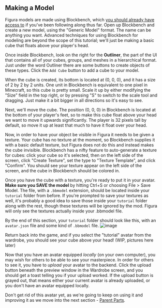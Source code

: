## Making a Model

Figura models are made using Blockbench, which [you should already have access to](../mod_setup.md) if you've been following along thus far. Open up Blockbench and create a new model, using the "Generic Model" format. The name can be anything you want. Advanced techniques for using Blockbench for modeling are beyond the scope of this tutorial; we'll just be making a basic cube that floats above your player's head.

Once inside Blockbench, look on the right for the **Outliner**, the part of the UI that contains all of your cubes, groups, and meshes in a hierarchical format. Just under the word Outliner there are some buttons to create objects of these types. Click the `Add Cube` button to add a cube to your model.

When the cube is created, its bottom is located at (0, 0, 0), and it has a size of 2 by 2 by 2 units. One unit in Blockbench is equivalent to one pixel in Minecraft, so this cube is pretty small. Scale it up by either modifying the "Size" field in the top right, or by pressing "S" to switch to the scale tool and dragging. Just make it a bit bigger in all directions so it's easy to see.

Next, we'll move the cube. The position (0, 0, 0) in Blockbench is located at the bottom of your player's feet, so to make this cube float above your head we want to move it upwards significantly. The player is 32 pixels tall by default, so move it up at least that much to have it float over your head.

Now, in order to have your object be visible in Figura it needs to be given a texture. Your cube has no texture at the moment, so Blockbench supplies it with a basic default texture, but Figura does not do this and instead makes the cube invisible. Blockbench has a nifty feature to auto-generate a texture for cubes: click your cube so it's selected, then on the left side of the screen, click "Create Texture", set the type to "Texture Template", and click "Confirm". You should see your texture appear on the left side of the screen, and the cube in Blockbench should be colored in.

Once you have the cube with a texture, you're ready to put it in your avatar. **Make sure you SAVE the model** by hitting Ctrl+S or choosing File > Save Model. The file, with a `.bbmodel` extension, should be located inside your `tutorial` folder from before. If you're prompted to save your textures as well, it's probably a good idea to save those inside your `tutorial` folder along with the rest, though these textures will be ignored by the mod. Figura will only see the textures actually inside your .bbmodel file.

By the end of this section, your `tutorial` folder should look like this, with an `avatar.json` file and some kind of `.bbmodel` file.
![image](https://user-images.githubusercontent.com/83429328/185455410-bb895e5f-791a-4e90-905f-3782d84c2801.png)

Return back into the game, and if you select the "tutorial" avatar from the wardrobe, you should see your cube above your head!
(WIP, pictures here later)

Now that you have an avatar equipped *locally* (on your own computer), you may wish for others to be able to see your masterpiece. In order for others to see it, you have to *upload* your avatar to the backend. Click the upload button beneath the preview window in the Wardrobe screen, and you should get a toast telling you if your upload worked. If the upload button is grayed out, that means either your current avatar is already uploaded, or you don't have an avatar equipped locally.

Don't get rid of this avatar yet, as we're going to keep on using it and improving it as we move into the next section - [Parent Parts](p3_parent_parts.md).
